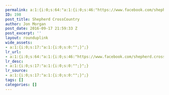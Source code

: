 ```yaml
---
permalink: a:1:{i:0;s:64:"a:1:{i:0;s:46:"https://www.facebook.com/shepherd.crosscountry";}";}
ID: 198
post_title: Shepherd CrossCountry
author: Jon Morgan
post_date: 2016-09-17 21:59:33 Z
post_excerpt: ''
layout: rounduplink
wide_assets:
- a:1:{i:0;s:17:"a:1:{i:0;s:0:"";}";}
lr_url:
- a:1:{i:0;s:64:"a:1:{i:0;s:46:"https://www.facebook.com/shepherd.crosscountry";}";}
lr_desc:
- a:1:{i:0;s:17:"a:1:{i:0;s:0:"";}";}
lr_source:
- a:1:{i:0;s:17:"a:1:{i:0;s:0:"";}";}
tags: []
categories: []
---
```


